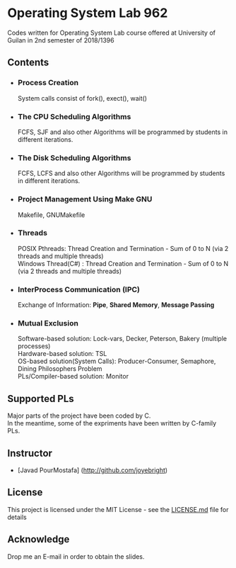 # Operating System Lab 962
Codes written for Operating System Lab course offered at University of Guilan in 2nd semester of 2018/1396

## Contents

* ### Process Creation
  System calls consist of fork(), exect(), wait()

* ### The CPU Scheduling Algorithms
  FCFS, SJF and also other Algorithms will be programmed by students in different iterations.

* ### The Disk Scheduling Algorithms
  FCFS, LCFS and also other Algorithms will be programmed by students in different iterations.

* ### Project Management Using Make GNU
  Makefile, GNUMakefile

* ### Threads
  POSIX Pthreads: Thread Creation and Termination - Sum of 0 to N (via 2 threads and multiple threads)<br>
  Windows Thread(C#) : Thread Creation and Termination - Sum of 0 to N (via 2 threads and multiple threads)
  
* ### InterProcess Communication (IPC)
  Exchange of Information: <b>Pipe</b>, <b>Shared Memory</b>, <b>Message Passing</b><br>

* ### Mutual Exclusion
  Software-based solution: Lock-vars, Decker, Peterson, Bakery (multiple processes)<br>
  Hardware-based solution: TSL<br>
  OS-based solution(System Calls): Producer-Consumer, Semaphore, Dining Philosophers Problem<br>
  PLs/Compiler-based solution: Monitor

## Supported PLs
Major parts of the project have been coded by C.<br>
In the meantime, some of the expriments have been written by C-family PLs.

## Instructor
* [Javad PourMostafa] (http://github.com/joyebright)

## License

This project is licensed under the MIT License - see the [LICENSE.md](LICENSE.md) file for details

## Acknowledge

Drop me an E-mail in order to obtain the slides.
